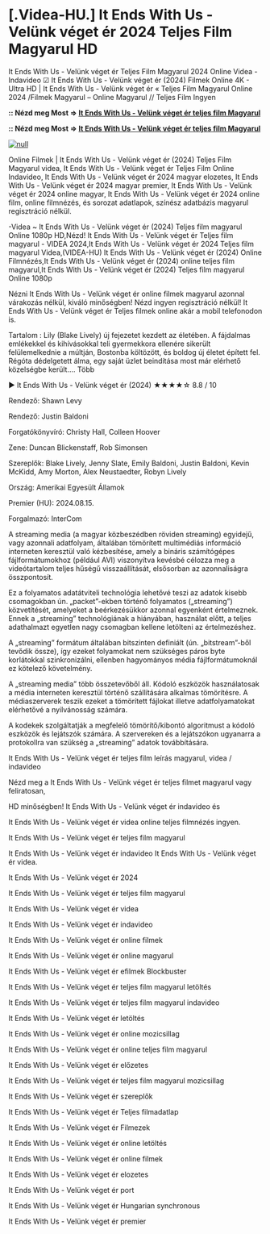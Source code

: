 # [.Videa-HU.] It Ends With Us - Velünk véget ér 2024 Teljes Film Magyarul HD

It Ends With Us - Velünk véget ér Teljes Film Magyarul 2024 Online Videa - Indavideo ☑ It Ends With Us - Velünk véget ér (2024) Filmek Online 4K - Ultra HD | It Ends With Us - Velünk véget ér « Teljes Film Magyarul Online 2024 /Filmek Magyarul – Online Magyarul // Teljes Film Ingyen

**:: Nézd meg Most => [It Ends With Us - Velünk véget ér teljes film Magyarul](https://t.co/MgGVY4MPhf)**

**:: Nézd meg Most => [It Ends With Us - Velünk véget ér teljes film Magyarul](https://t.co/MgGVY4MPhf)**

[![null](https://static.wixstatic.com/media/855a25_043b5abeb4ae4d35ac003198e7fe56ed~mv2.gif)](https://t.co/MgGVY4MPhf)

Online Filmek | It Ends With Us - Velünk véget ér (2024) Teljes Film Magyarul videa, It Ends With Us - Velünk véget ér Teljes Film Online Indavideo, It Ends With Us - Velünk véget ér 2024 magyar elozetes, It Ends With Us - Velünk véget ér 2024 magyar premier, It Ends With Us - Velünk véget ér 2024 online magyar, It Ends With Us - Velünk véget ér 2024 online film, online filmnézés, és sorozat adatlapok, színész adatbázis magyarul regisztráció nélkül.

-Videa ~ It Ends With Us - Velünk véget ér (2024) Teljes film magyarul Online 1080p HD,Nézd! It Ends With Us - Velünk véget ér Teljes film magyarul - VIDEA 2024,It Ends With Us - Velünk véget ér 2024 Teljes film magyarul Videa,(VIDEA-HU) It Ends With Us - Velünk véget ér (2024) Online Filmnézés,It Ends With Us - Velünk véget ér (2024) online teljes film magyarul,It Ends With Us - Velünk véget ér (2024) Teljes film magyarul Online 1080p

Nézni It Ends With Us - Velünk véget ér online filmek magyarul azonnal várakozás nélkül, kiváló minőségben! Nézd ingyen regisztráció nélkül! It Ends With Us - Velünk véget ér Teljes filmek online akár a mobil telefonodon is.

Tartalom : Lily (Blake Lively) új fejezetet kezdett az életében. A fájdalmas emlékekkel és kihívásokkal teli gyermekkora ellenére sikerült felülemelkednie a múltján, Bostonba költözött, és boldog új életet épített fel. Régóta dédelgetett álma, egy saját üzlet beindítása most már elérhető közelségbe került.… Több

▶️ It Ends With Us - Velünk véget ér (2024) ★★★★☆ 8.8 / 10

Rendező: Shawn Levy

Rendező: Justin Baldoni

Forgatókönyvíró: Christy Hall, Colleen Hoover

Zene: Duncan Blickenstaff, Rob Simonsen

Szereplők: Blake Lively, Jenny Slate, Emily Baldoni, Justin Baldoni, Kevin McKidd, Amy Morton, Alex Neustaedter, Robyn Lively

Ország: Amerikai Egyesült Államok

Premier (HU): 2024.08.15.

Forgalmazó: InterCom

A streaming media (a magyar közbeszédben röviden streaming) egyidejű, vagy azonnali adatfolyam, általában tömörített multimédiás információ interneten keresztül való kézbesítése, amely a bináris számítógépes fájlformátumokhoz (például AVI) viszonyítva kevésbé célozza meg a videótartalom teljes hűségű visszaállítását, elsősorban az azonnaliságra összpontosít.

Ez a folyamatos adatátviteli technológia lehetővé teszi az adatok kisebb csomagokban ún. „packet”-ekben történő folyamatos („streaming”) közvetítését, amelyeket a beérkezésükkor azonnal egyenként értelmeznek. Ennek a „streaming” technológiának a hiányában, használat előtt, a teljes adathalmazt egyetlen nagy csomagban kellene letölteni az értelmezéshez.

A „streaming” formátum általában bitszinten definiált (ún. „bitstream”-ből tevődik össze), így ezeket folyamokat nem szükséges páros byte korlátokkal szinkronizálni, ellenben hagyományos média fájlformátumoknál ez kötelező követelmény.

A „streaming media” több összetevőből áll. Kódoló eszközök használatosak a média interneten keresztül történő szállítására alkalmas tömörítésre. A médiaszerverek teszik ezeket a tömörített fájlokat illetve adatfolyamatokat elérhetővé a nyilvánosság számára.

A kodekek szolgáltatják a megfelelő tömörítő/kibontó algoritmust a kódoló eszközök és lejátszók számára. A szervereken és a lejátszókon ugyanarra a protokollra van szükség a „streaming” adatok továbbítására.

It Ends With Us - Velünk véget ér teljes film leírás magyarul, videa / indavideo

Nézd meg a It Ends With Us - Velünk véget ér teljes filmet magyarul vagy feliratosan, 

HD minőségben! It Ends With Us - Velünk véget ér indavideo és 

It Ends With Us - Velünk véget ér videa online teljes filmnézés ingyen. 

It Ends With Us - Velünk véget ér teljes film magyarul 

It Ends With Us - Velünk véget ér indavideo It Ends With Us - Velünk véget ér videa.

It Ends With Us - Velünk véget ér 2024

It Ends With Us - Velünk véget ér teljes film magyarul

It Ends With Us - Velünk véget ér videa

It Ends With Us - Velünk véget ér indavideo

It Ends With Us - Velünk véget ér online filmek

It Ends With Us - Velünk véget ér online magyarul

It Ends With Us - Velünk véget ér efilmek Blockbuster

It Ends With Us - Velünk véget ér teljes film magyarul letöltés

It Ends With Us - Velünk véget ér teljes film magyarul indavideo

It Ends With Us - Velünk véget ér letöltés

It Ends With Us - Velünk véget ér online mozicsillag

It Ends With Us - Velünk véget ér online teljes film magyarul

It Ends With Us - Velünk véget ér előzetes

It Ends With Us - Velünk véget ér teljes film magyarul mozicsillag

It Ends With Us - Velünk véget ér szereplők

It Ends With Us - Velünk véget ér Teljes filmadatlap

It Ends With Us - Velünk véget ér Filmezek

It Ends With Us - Velünk véget ér online letöltés

It Ends With Us - Velünk véget ér online filmek

It Ends With Us - Velünk véget ér elozetes

It Ends With Us - Velünk véget ér port

It Ends With Us - Velünk véget ér Hungarian synchronous

It Ends With Us - Velünk véget ér premier
